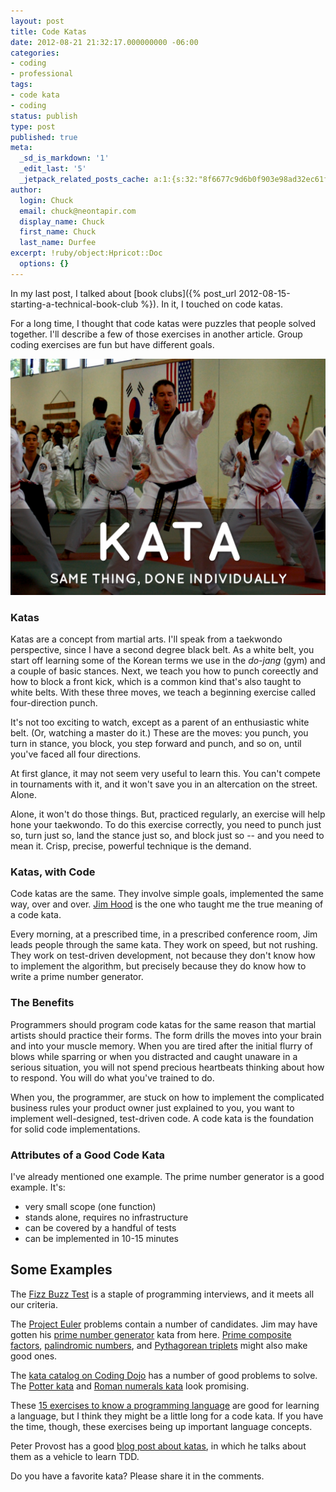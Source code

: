 ```yaml
---
layout: post
title: Code Katas
date: 2012-08-21 21:32:17.000000000 -06:00
categories:
- coding
- professional
tags:
- code kata
- coding
status: publish
type: post
published: true
meta:
  _sd_is_markdown: '1'
  _edit_last: '5'
  _jetpack_related_posts_cache: a:1:{s:32:"8f6677c9d6b0f903e98ad32ec61f8deb";a:2:{s:7:"expires";i:1438144527;s:7:"payload";a:3:{i:0;a:1:{s:2:"id";i:880;}i:1;a:1:{s:2:"id";i:1255;}i:2;a:1:{s:2:"id";i:1150;}}}}
author:
  login: Chuck
  email: chuck@neontapir.com
  display_name: Chuck
  first_name: Chuck
  last_name: Durfee
excerpt: !ruby/object:Hpricot::Doc
  options: {}
---
```

In my last post, I talked about [book clubs]({% post_url 2012-08-15-starting-a-technical-book-club %}). In it, I touched on code katas.

For a long time, I thought that code katas were puzzles that people solved together. I'll describe a few of those exercises in another article. Group coding exercises are fun but have different goals.

![Code Kata](/assets/IMG_0117.png)

### Katas

Katas are a concept from martial arts. I'll speak from a taekwondo perspective, since I have a second degree black belt. As a white belt, you start off learning some of the Korean terms we use in the _do-jang_ (gym) and a couple of basic stances. Next, we teach you how to punch coreectly and how to block a front kick, which is a common kind that's also taught to white belts. With these three moves, we teach a beginning exercise called four-direction punch.

It's not too exciting to watch, except as a parent of an enthusiastic white belt. (Or, watching a master do it.) These are the moves: you punch, you turn in stance, you block, you step forward and punch, and so on, until you've faced all four directions.

At first glance, it may not seem very useful to learn this. You can't compete in tournaments with it, and it won't save you in an altercation on the street. Alone.

Alone, it won't do those things. But, practiced regularly, an exercise will help hone your taekwondo. To do this exercise correctly, you need to punch just so, turn just so, land the stance just so, and block just so -- and you need to mean it. Crisp, precise, powerful technique is the demand.

### Katas, with Code

Code katas are the same. They involve simple goals, implemented the same way, over and over. [Jim Hood](https://twitter.com/hoodja) is the one who taught me the true meaning of a code kata.

Every morning, at a prescribed time, in a prescribed conference room, Jim leads people through the same kata. They work on speed, but not rushing. They work on test-driven development, not because they don't know how to implement the algorithm, but precisely because they do know how to write a prime number generator.

### The Benefits

Programmers should program code katas for the same reason that martial artists should practice their forms. The form drills the moves into your brain and into your muscle memory. When you are tired after the initial flurry of blows while sparring or when you distracted and caught unaware in a serious situation, you will not spend precious heartbeats thinking about how to respond. You will do what you've trained to do.

When you, the programmer, are stuck on how to implement the complicated business rules your product owner just explained to you, you want to implement well-designed, test-driven code. A code kata is the foundation for solid code implementations.

### Attributes of a Good Code Kata

I've already mentioned one example. The prime number generator is a good example. It's:

*   very small scope (one function)
*   stands alone, requires no infrastructure
*   can be covered by a handful of tests
*   can be implemented in 10-15 minutes

## Some Examples

The [Fizz Buzz Test](http://c2.com/cgi/wiki?FizzBuzzTest) is a staple of programming interviews, and it meets all our criteria.

The [Project Euler](http://projecteuler.net/) problems contain a number of candidates. Jim may have gotten his [prime number generator](http://projecteuler.net/problem=7) kata from here. [Prime composite factors](http://projecteuler.net/problem=3), [palindromic numbers](http://projecteuler.net/problem=4), and [Pythagorean triplets](http://projecteuler.net/problem=9) might also make good ones.

The [kata catalog on Coding Dojo](http://www.codingdojo.org/cgi-bin/index.pl?KataCatalogue) has a number of good problems to solve. The [Potter kata](http://www.codingdojo.org/cgi-bin/index.pl?KataPotter) and [Roman numerals kata](http://www.codingdojo.org/cgi-bin/index.pl?KataRomanNumerals) look promising.

These [15 exercises to know a programming language](http://www.knowing.net/index.php/2006/06/16/15-exercises-to-know-a-programming-language-part-1/) are good for learning a language, but I think they might be a little long for a code kata. If you have the time, though, these exercises being up important language concepts.

Peter Provost has a good [blog post about katas](http://www.peterprovost.org/blog/2012/05/02/kata-the-only-way-to-learn-tdd), in which he talks about them as a vehicle to learn TDD.

Do you have a favorite kata? Please share it in the comments.
